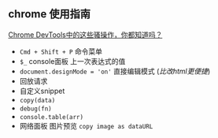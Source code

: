 chrome 使用指南
---
[Chrome DevTools中的这些骚操作，你都知道吗？](https://juejin.im/post/5ec338436fb9a0432d76e0c4)

- `Cmd + Shift + P` 命令菜单
- `$_` console面板 上一次表达式的值
- `document.designMode = 'on'` 直接编辑模式 (_比改html更便捷_)
- 回放请求
- 自定义snippet
- `copy(data)`
- `debug(fn)`
- `console.table(arr)`
- 网络面板 图片预览 `copy image as dataURL`
